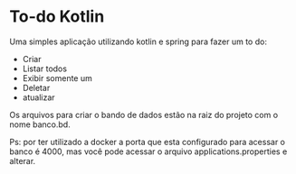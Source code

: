 # To-do Kotlin

Uma simples aplicação utilizando kotlin e spring para fazer um to do:

- Criar
- Listar todos 
- Exibir somente um  
- Deletar 
- atualizar

Os arquivos para criar o bando de dados estão na raiz do projeto com o nome banco.bd.

Ps: por ter utilizado a docker a porta que esta configurado para acessar o banco é 4000, mas você pode acessar o arquivo applications.properties e alterar.

